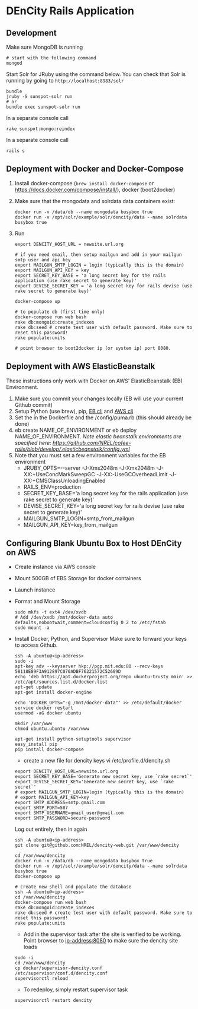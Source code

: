 # DEnCity Rails Application

## Development

Make sure MongoDB is running 

```
# start with the following command
mongod
```

Start Solr for JRuby using the command below.  You can check that Solr is running by going to `http://localhost:8983/solr`

```
bundle
jruby -S sunspot-solr run
# or 
bundle exec sunspot-solr run
```

In a separate console  call

```
rake sunspot:mongo:reindex
```

In a separate console call

```
rails s
```

## Deployment with Docker and Docker-Compose

1. Install docker-compose (`brew install docker-compose` or https://docs.docker.com/compose/install/), docker (boot2docker)
1. Make sure that the mongodata and solrdata data containers exist:

    ```
    docker run -v /data/db --name mongodata busybox true
    docker run -v /opt/solr/example/solr/dencity/data --name solrdata busybox true
    ```

1. Run
    
    ```
    export DENCITY_HOST_URL = newsite.url.org
    
    # if you need email, then setup mailgun and add in your mailgun smtp user and api key
    export MAILGUN_SMTP_LOGIN = login (typically this is the domain)
    export MAILGUN_API_KEY = key
    export SECRET_KEY_BASE = 'a long secret key for the rails application (use rake secret to generate key)'
    export DEVISE_SECRET_KEY = 'a long secret key for rails devise (use rake secret to generate key)'
    
    docker-compose up

    # to populate db (first time only)
    docker-compose run web bash
    rake db:mongoid:create_indexes
    rake db:seed # create test user with default password. Make sure to reset this password!
    rake populate:units

    # point browser to boot2docker ip (or system ip) port 8080.
    ```

## Deployment with AWS ElasticBeanstalk

These instructions only work with Docker on AWS' ElasticBeanstalk (EB) Environment. 
 
1. Make sure you commit your changes locally (EB will use your current Github commit)
1. Setup Python (use brew), pip, [EB cli](http://docs.aws.amazon.com/elasticbeanstalk/latest/dg/eb-cli3-getting-set-up.html) and [AWS cli](http://docs.aws.amazon.com/cli/latest/userguide/cli-chap-getting-set-up.html)
1. Set the in the Dockerfile and the /config/puma.rb (this should already be done)
1. eb create NAME_OF_ENVIRONMENT or eb deploy NAME_OF_ENVIRONMENT.  *Note elastic beanstalk environments are specified here: https://github.com/NREL/cofee-rails/blob/develop/.elasticbeanstalk/config.yml*
1. Note that you must set a few environment variables for the EB environment
    * JRUBY_OPTS=--server -J-Xms2048m -J-Xmx2048m -J-XX:+UseConcMarkSweepGC -J-XX:-UseGCOverheadLimit -J-XX:+CMSClassUnloadingEnabled
    * RAILS_ENV=production
    * SECRET_KEY_BASE='a long secret key for the rails application (use rake secret to generate key)'
    * DEVISE_SECRET_KEY='a long secret key for rails devise (use rake secret to generate key)'
    * MAILGUN_SMTP_LOGIN=smtp_from_mailgun
    * MAILGUN_API_KEY=key_from_mailgun


## Configuring Blank Ubuntu Box to Host DEnCity on AWS

* Create instance via AWS console
* Mount 500GB of EBS Storage for docker containers
* Launch instance
* Format and Mount Storage

    ```
    sudo mkfs -t ext4 /dev/xvdb
    # Add /dev/xvdb /mnt/docker-data auto defaults,nobootwait,comment=cloudconfig 0 2 to /etc/fstab
    sudo mount -a
    ```

* Install Docker, Python, and Supervisor
    Make sure to forward your keys to access Github.

    ```
    ssh -A ubuntu@<ip-address>
    sudo -i
    apt-key adv --keyserver hkp://pgp.mit.edu:80 --recv-keys 58118E89F3A912897C070ADBF76221572C52609D
    echo 'deb https://apt.dockerproject.org/repo ubuntu-trusty main' >> /etc/apt/sources.list.d/docker.list
    apt-get update
    apt-get install docker-engine

    echo 'DOCKER_OPTS="-g /mnt/docker-data"' >> /etc/default/docker
    service docker restart
    usermod -aG docker ubuntu

    mkdir /var/www
    chmod ubuntu.ubuntu /var/www

    apt-get install python-setuptools supervisor
    easy_install pip
    pip install docker-compose

    ```

    * create a new file for dencity keys
    vi /etc/profile.d/dencity.sh

    ```
    export DENCITY_HOST_URL=newsite.url.org
    export SECRET_KEY_BASE='Generate new secret key, use `rake secret`'
    export DEVISE_SECRET_KEY='Generate new secret key, use `rake secret`'
    # export MAILGUN_SMTP_LOGIN=login (typically this is the domain)
    # export MAILGUN_API_KEY=key
    export SMTP_ADDRESS=smtp.gmail.com
    export SMTP_PORT=587
    export SMTP_USERNAME=gmail_user@gmail.com
    export SMTP_PASSWORD=secure-password
    ```

    Log out entirely, then in again

    ```
    ssh -A ubuntu@<ip-address>
    git clone git@github.com:NREL/dencity-web.git /var/www/dencity

    cd /var/www/dencity
    docker run -v /data/db --name mongodata busybox true
    docker run -v /opt/solr/example/solr/dencity/data --name solrdata busybox true
    docker-compose up

    # create new shell and populate the database
    ssh -A ubuntu@<ip-address>
    cd /var/www/dencity
    docker-compose run web bash
    rake db:mongoid:create_indexes
    rake db:seed # create test user with default password. Make sure to reset this password!
    rake populate:units

    ```

    * Add in the supervisor task after the site is verified to be working. Point browser to <ip-address:8080> to make
    sure the dencity site loads

    ```
    sudo -i
    cd /var/www/dencity
    cp docker/supervisor-dencity.conf /etc/supervisor/conf.d/dencity.conf
    supervisorctl reload
    ```

    * To redeploy, simply restart supervisor task

    ```
    supervisorctl restart dencity
    ```











